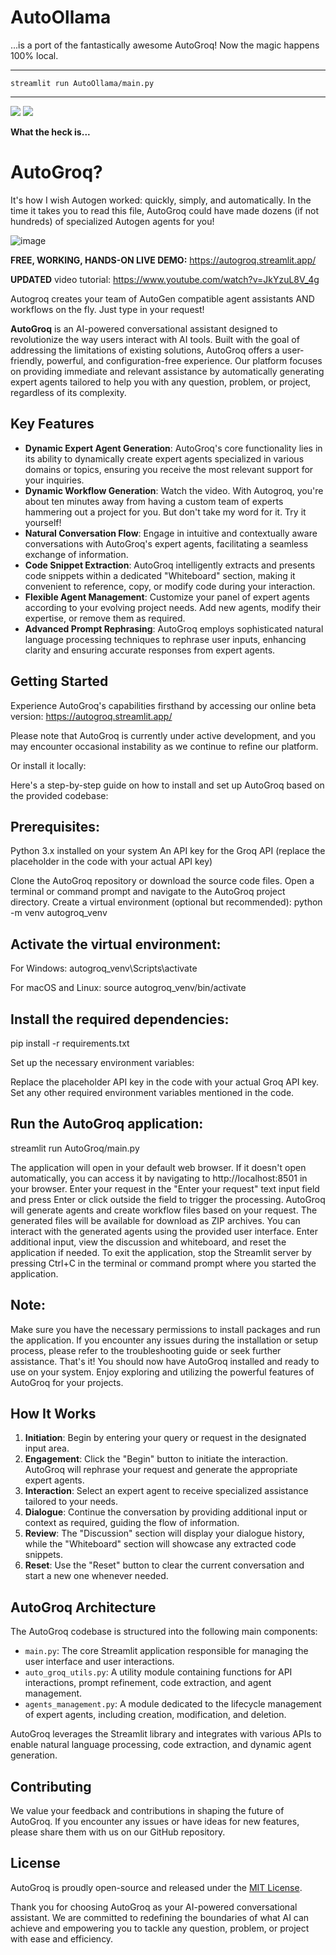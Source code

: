 # AutoOllama

...is a port of the fantastically awesome AutoGroq! Now the magic happens 100% local.

-------
```
streamlit run AutoOllama/main.py
```

-------


<img src="https://2acrestudios.com/wp-content/uploads/2024/05/8pqr85.jpg" />

<img src="https://2acrestudios.com/wp-content/uploads/2024/05/Screenshot-2024-05-15-at-2.07.40 PM.png" />

**What the heck is...**
# AutoGroq?
It's how I wish Autogen worked:  quickly, simply, and automatically.  In the time it takes you to read this file, AutoGroq could have made dozens (if not hundreds) of specialized Autogen agents for you!

![image](https://github.com/jgravelle/AutoGroq/assets/3400540/0462400b-5584-4ffa-afc4-cd96eed8da77)

**FREE, WORKING, HANDS-ON LIVE DEMO:**  https://autogroq.streamlit.app/

**UPDATED** video tutorial:  https://www.youtube.com/watch?v=JkYzuL8V_4g

Autogroq creates your team of AutoGen compatible agent assistants AND workflows on the fly.  Just type in your request! 

**AutoGroq** is an AI-powered conversational assistant designed to revolutionize the way users interact with AI tools. Built with the goal of addressing the limitations of existing solutions, AutoGroq offers a user-friendly, powerful, and configuration-free experience. Our platform focuses on providing immediate and relevant assistance by automatically generating expert agents tailored to help you with any question, problem, or project, regardless of its complexity.

## Key Features

- **Dynamic Expert Agent Generation**: AutoGroq's core functionality lies in its ability to dynamically create expert agents specialized in various domains or topics, ensuring you receive the most relevant support for your inquiries.
- **Dynamic Workflow Generation**: Watch the video.  With Autogroq, you're about ten minutes away from having a custom team of experts hammering out a project for you.  But don't take my word for it.  Try it yourself!
- **Natural Conversation Flow**: Engage in intuitive and contextually aware conversations with AutoGroq's expert agents, facilitating a seamless exchange of information.
- **Code Snippet Extraction**: AutoGroq intelligently extracts and presents code snippets within a dedicated "Whiteboard" section, making it convenient to reference, copy, or modify code during your interaction.
- **Flexible Agent Management**: Customize your panel of expert agents according to your evolving project needs. Add new agents, modify their expertise, or remove them as required.
- **Advanced Prompt Rephrasing**: AutoGroq employs sophisticated natural language processing techniques to rephrase user inputs, enhancing clarity and ensuring accurate responses from expert agents.

## Getting Started

Experience AutoGroq's capabilities firsthand by accessing our online beta version: https://autogroq.streamlit.app/

Please note that AutoGroq is currently under active development, and you may encounter occasional instability as we continue to refine our platform.

Or install it locally:

Here's a step-by-step guide on how to install and set up AutoGroq based on the provided codebase:

## Prerequisites:

Python 3.x installed on your system
An API key for the Groq API (replace the placeholder in the code with your actual API key)


Clone the AutoGroq repository or download the source code files.
Open a terminal or command prompt and navigate to the AutoGroq project directory.
Create a virtual environment (optional but recommended):
python -m venv autogroq_venv

## Activate the virtual environment:

For Windows:
autogroq_venv\Scripts\activate

For macOS and Linux:
source autogroq_venv/bin/activate



## Install the required dependencies:
pip install -r requirements.txt

Set up the necessary environment variables:

Replace the placeholder API key in the code with your actual Groq API key.
Set any other required environment variables mentioned in the code.


## Run the AutoGroq application:
streamlit run AutoGroq/main.py

The application will open in your default web browser. If it doesn't open automatically, you can access it by navigating to http://localhost:8501 in your browser.
Enter your request in the "Enter your request" text input field and press Enter or click outside the field to trigger the processing.
AutoGroq will generate agents and create workflow files based on your request. The generated files will be available for download as ZIP archives.
You can interact with the generated agents using the provided user interface. Enter additional input, view the discussion and whiteboard, and reset the application if needed.
To exit the application, stop the Streamlit server by pressing Ctrl+C in the terminal or command prompt where you started the application.

## Note: 
Make sure you have the necessary permissions to install packages and run the application. If you encounter any issues during the installation or setup process, please refer to the troubleshooting guide or seek further assistance.
That's it! You should now have AutoGroq installed and ready to use on your system. Enjoy exploring and utilizing the powerful features of AutoGroq for your projects.

## How It Works

1. **Initiation**: Begin by entering your query or request in the designated input area.
2. **Engagement**: Click the "Begin" button to initiate the interaction. AutoGroq will rephrase your request and generate the appropriate expert agents.
3. **Interaction**: Select an expert agent to receive specialized assistance tailored to your needs.
4. **Dialogue**: Continue the conversation by providing additional input or context as required, guiding the flow of information.
5. **Review**: The "Discussion" section will display your dialogue history, while the "Whiteboard" section will showcase any extracted code snippets.
6. **Reset**: Use the "Reset" button to clear the current conversation and start a new one whenever needed.

## AutoGroq Architecture

The AutoGroq codebase is structured into the following main components:

- `main.py`: The core Streamlit application responsible for managing the user interface and user interactions.
- `auto_groq_utils.py`: A utility module containing functions for API interactions, prompt refinement, code extraction, and agent management.
- `agents_management.py`: A module dedicated to the lifecycle management of expert agents, including creation, modification, and deletion.

AutoGroq leverages the Streamlit library and integrates with various APIs to enable natural language processing, code extraction, and dynamic agent generation.

## Contributing

We value your feedback and contributions in shaping the future of AutoGroq. If you encounter any issues or have ideas for new features, please share them with us on our GitHub repository.

## License

AutoGroq is proudly open-source and released under the [MIT License](https://opensource.org/licenses/MIT).

Thank you for choosing AutoGroq as your AI-powered conversational assistant. We are committed to redefining the boundaries of what AI can achieve and empowering you to tackle any question, problem, or project with ease and efficiency.
